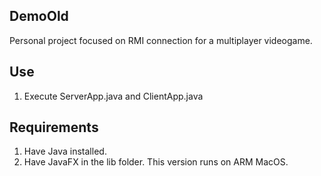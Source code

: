 ## DemoOld

Personal project focused on RMI connection for a multiplayer videogame.

## Use

1) Execute ServerApp.java and ClientApp.java

## Requirements

1) Have Java installed.
2) Have JavaFX in the lib folder. This version runs on ARM MacOS.